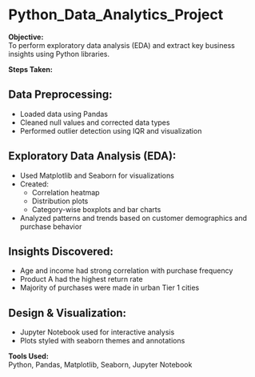 # Python_Data_Analytics_Project
**Objective:**  
To perform exploratory data analysis (EDA) and extract key business insights using Python libraries.

**Steps Taken:**

## Data Preprocessing:
- Loaded data using Pandas
- Cleaned null values and corrected data types
- Performed outlier detection using IQR and visualization

## Exploratory Data Analysis (EDA):
- Used Matplotlib and Seaborn for visualizations
- Created:
  - Correlation heatmap
  - Distribution plots
  - Category-wise boxplots and bar charts
- Analyzed patterns and trends based on customer demographics and purchase behavior

## Insights Discovered:
- Age and income had strong correlation with purchase frequency
- Product A had the highest return rate
- Majority of purchases were made in urban Tier 1 cities

## Design & Visualization:
- Jupyter Notebook used for interactive analysis
- Plots styled with seaborn themes and annotations

**Tools Used:**  
Python, Pandas, Matplotlib, Seaborn, Jupyter Notebook


